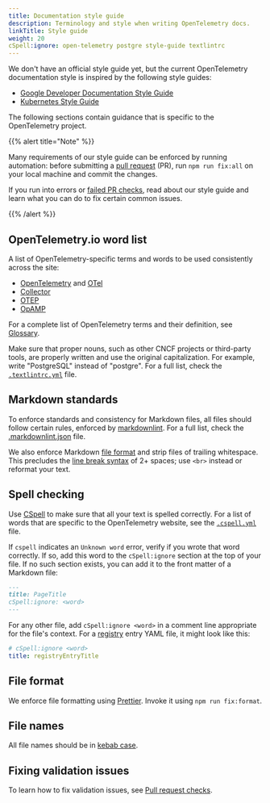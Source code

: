 ```yaml
---
title: Documentation style guide
description: Terminology and style when writing OpenTelemetry docs.
linkTitle: Style guide
weight: 20
cSpell:ignore: open-telemetry postgre style-guide textlintrc
---
```


We don't have an official style guide yet, but the current OpenTelemetry
documentation style is inspired by the following style guides:

- [Google Developer Documentation Style Guide](https://developers.google.com/style)
- [Kubernetes Style Guide](https://kubernetes.io/docs/contribute/style/style-guide/)

The following sections contain guidance that is specific to the OpenTelemetry
project.

{{% alert title="Note" %}}

Many requirements of our style guide can be enforced by running automation:
before submitting a
[pull request](https://docs.github.com/en/get-started/learning-about-github/github-glossary#pull-request)
(PR), run `npm run fix:all` on your local machine and commit the changes.

If you run into errors or [failed PR checks](../pr-checks), read about our style
guide and learn what you can do to fix certain common issues.

{{% /alert %}}

## OpenTelemetry.io word list

A list of OpenTelemetry-specific terms and words to be used consistently across
the site:

- [OpenTelemetry](/docs/concepts/glossary/#opentelemetry) and
  [OTel](/docs/concepts/glossary/#otel)
- [Collector](/docs/concepts/glossary/#collector)
- [OTEP](/docs/concepts/glossary/#otep)
- [OpAMP](/docs/concepts/glossary/#opamp)

For a complete list of OpenTelemetry terms and their definition, see
[Glossary](/docs/concepts/glossary/).

Make sure that proper nouns, such as other CNCF projects or third-party tools,
are properly written and use the original capitalization. For example, write
"PostgreSQL" instead of "postgre". For a full list, check the
[`.textlintrc.yml`](https://github.com/open-telemetry/opentelemetry.io/blob/main/.textlintrc.yml)
file.

## Markdown standards

To enforce standards and consistency for Markdown files, all files should follow
certain rules, enforced by [markdownlint]. For a full list, check the
[.markdownlint.json] file.

We also enforce Markdown [file format](#file-format) and strip files of trailing
whitespace. This precludes the [line break syntax] of 2+ spaces; use `<br>`
instead or reformat your text.

## Spell checking

Use [CSpell](https://github.com/streetsidesoftware/cspell) to make sure that all
your text is spelled correctly. For a list of words that are specific to the
OpenTelemetry website, see the
[`.cspell.yml`](https://github.com/open-telemetry/opentelemetry.io/blob/main/.cspell.yml)
file.

If `cspell` indicates an `Unknown word` error, verify if you wrote that word
correctly. If so, add this word to the `cSpell:ignore` section at the top of
your file. If no such section exists, you can add it to the front matter of a
Markdown file:

```markdown
---
title: PageTitle
cSpell:ignore: <word>
---
```

For any other file, add `cSpell:ignore <word>` in a comment line appropriate for
the file's context. For a [registry](/ecosystem/registry/) entry YAML file, it
might look like this:

```yaml
# cSpell:ignore <word>
title: registryEntryTitle
```

## File format

We enforce file formatting using [Prettier]. Invoke it using
`npm run fix:format`.

## File names

All file names should be in
[kebab case](https://en.wikipedia.org/wiki/Letter_case#Kebab_case).

## Fixing validation issues

To learn how to fix validation issues, see [Pull request checks](../pr-checks).

[.markdownlint.json]:
  https://github.com/open-telemetry/opentelemetry.io/blob/main/.markdownlint.json
[line break syntax]: https://www.markdownguide.org/basic-syntax/#line-breaks
[markdownlint]: https://github.com/DavidAnson/markdownlint
[Prettier]: https://prettier.io
